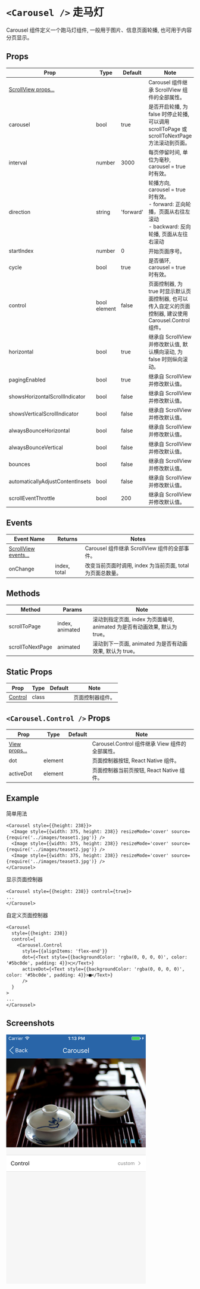 # `<Carousel />` 走马灯
Carousel 组件定义一个跑马灯组件, 一般用于图片、信息页面轮播, 也可用于内容分页显示。

## Props
| Prop | Type | Default | Note |
|---|---|---|---|
| [ScrollView props...](https://facebook.github.io/react-native/docs/scrollview.html) |  |  | Carousel 组件继承 ScrollView 组件的全部属性。
| carousel | bool | true | 是否开启轮播, 为 false 时停止轮播, 可以调用 scrollToPage 或 scrollToNextPage 方法滚动到页面。
| interval | number | 3000 | 每页停留时间, 单位为毫秒, carousel = true 时有效。
| direction | string | 'forward' | 轮播方向, carousel = true 时有效。<br/>- forward: 正向轮播，页面从右往左滚动<br/>- backward: 反向轮播, 页面从左往右滚动
| startIndex | number | 0 | 开始页面序号。
| cycle | bool | true | 是否循环, carousel = true 时有效。
| control | bool<br/>element | false | 页面控制器, 为 true 时显示默认页面控制器, 也可以传入自定义的页面控制器, 建议使用 Carousel.Control 组件。
| horizontal | bool | true | 继承自 ScrollView 并修改默认值, 默认横向滚动, 为 false 时则纵向滚动。
| pagingEnabled | bool | true | 继承自 ScrollView 并修改默认值。
| showsHorizontalScrollIndicator | bool | false | 继承自 ScrollView 并修改默认值。
| showsVerticalScrollIndicator | bool | false | 继承自 ScrollView 并修改默认值。
| alwaysBounceHorizontal | bool | false | 继承自 ScrollView 并修改默认值。
| alwaysBounceVertical | bool | false | 继承自 ScrollView 并修改默认值。
| bounces | bool | false | 继承自 ScrollView 并修改默认值。
| automaticallyAdjustContentInsets | bool | false | 继承自 ScrollView 并修改默认值。
| scrollEventThrottle | bool | 200 | 继承自 ScrollView 并修改默认值。

## Events
| Event Name | Returns | Notes |
|---|---|---|
| [ScrollView events...](https://facebook.github.io/react-native/docs/scrollview.html) |  | Carousel 组件继承 ScrollView 组件的全部事件。
| onChange | index, total | 改变当前页面时调用, index 为当前页面, total 为页面总数量。

## Methods
| Method | Params | Note |
|---|---|---|
| scrollToPage | index, animated | 滚动到指定页面, index 为页面编号, animated 为是否有动画效果, 默认为 true。
| scrollToNextPage | animated | 滚动到下一页面, animated 为是否有动画效果, 默认为 true。

## Static Props
| Prop | Type | Default | Note |
|---|---|---|---|
| [Control](#carouselcontrol--props) | class |  | 页面控制器组件。

<!--
## Static Methods
None.
-->

## `<Carousel.Control />` Props
| Prop | Type | Default | Note |
|---|---|---|---|
| [View props...](https://facebook.github.io/react-native/docs/view.html) |  |  | Carousel.Control 组件继承 View 组件的全部属性。
| dot | element |  | 页面控制器按钮, React Native 组件。
| activeDot | element |  | 页面控制器当前页按钮, React Native 组件。

## Example
简单用法
```
<Carousel style={{height: 238}}>
  <Image style={{width: 375, height: 238}} resizeMode='cover' source={require('../images/teaset1.jpg')} />
  <Image style={{width: 375, height: 238}} resizeMode='cover' source={require('../images/teaset2.jpg')} />
  <Image style={{width: 375, height: 238}} resizeMode='cover' source={require('../images/teaset3.jpg')} />
</Carousel>
```

显示页面控制器
```
<Carousel style={{height: 238}} control={true}>
...
</Carousel>
```

自定义页面控制器
```
<Carousel
  style={{height: 238}}
  control={
    <Carousel.Control
      style={{alignItems: 'flex-end'}}
      dot={<Text style={{backgroundColor: 'rgba(0, 0, 0, 0)', color: '#5bc0de', padding: 4}}>□</Text>}
      activeDot={<Text style={{backgroundColor: 'rgba(0, 0, 0, 0)', color: '#5bc0de', padding: 4}}>■</Text>}
      />
  }
>
...
</Carousel>
```


## Screenshots
![](https://github.com/gyfgyf/react-native-teaset/blob/master/teaset/screenshots/10-Carousel.png?raw=true)
